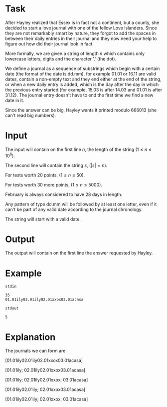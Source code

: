 
# Task

After Hayley realized that Essex is in fact not a continent, but a county, she decided to start a love journal with one of the fellow Love Islanders. Since they are not remarkably smart by nature, they forgot to add the spaces in between their daily entries in their journal and they now need your help to figure out how did their journal look in fact.

More formally, we are given a string of length $n$ which contains only lowercase letters, digits and the character '.' (the dot).

We define a journal as a sequence of substrings which begin with a certain date (the format of the date is dd.mm), for example 01.01 or 16.11 are valid dates, contain a non-empty text and they end either at the end of the string, or when a new daily entry is added, which is the day after the day in which the previous entry started (for example, 15.03 is after 14.03 and 01.01 is after 31.12). The journal entry doesn't have to end the first time we find a new date in it.

Since the answer can be big, Hayley wants it printed modulo $666013$ (she can't read big numbers).

# Input

The input will contain on the first line $n$, the length of the string ($1 \le n \le 10^6$).

The second line will contain the string $s$, ($|s| = n$).

For tests worth $20$ points, ($1 \le n \le 50$).

For tests worth $30$ more points, ($1 \le n \le 5000$).

February is always considered to have $28$ days in length.

Any pattern of type dd.mm will be followed by at least one letter, even if it can't be part of any valid date according to the journal chronology.

The string will start with a valid date.

# Output

The output will contain on the first line the answer requested by Hayley.

# Example
`stdin`
```plaintext
35
01.01ily02.01ily02.01xxox03.01acasa
```

`stdout`
```plaintext
5
```

# Explanation

The journals we can form are

[01.01ily02.01ily02.01xxox03.01acasa]

[01.01ily; 02.01ily02.01xxox03.01acasa]

[01.01ily; 02.01ily02.01xxox; 03.01acasa]

[01.01ily02.01ily; 02.01xxox03.01acasa]

[01.01ily02.01ily; 02.01xxox; 03.01acasa]
```
